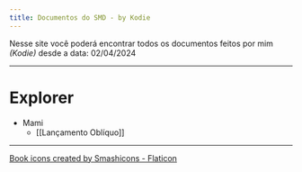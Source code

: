 ```yaml
---
title: Documentos do SMD - by Kodie
---
```

Nesse site você poderá encontrar todos os documentos feitos por mim _(Kodie)_ desde a data:
02/04/2024

---
# Explorer

- Mami
	- [[Lançamento Oblíquo]]

---


<a href="https://www.flaticon.com/free-icons/book" title="book icons">Book icons created by Smashicons - Flaticon</a>